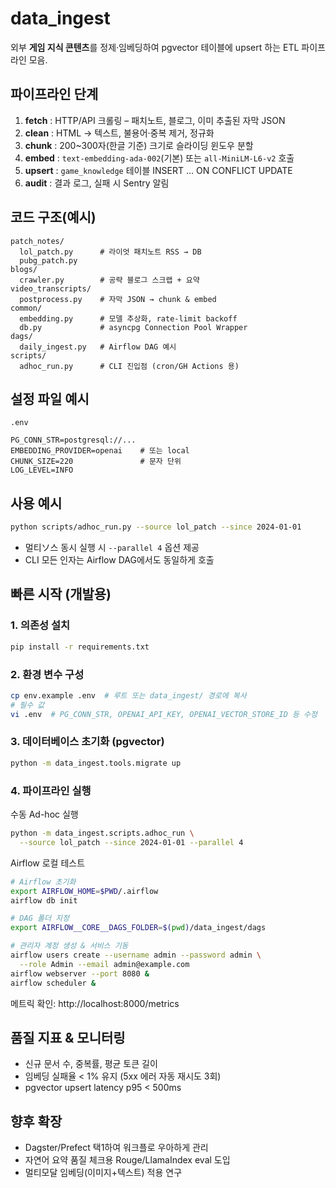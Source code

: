 # data_ingest

외부 **게임 지식 콘텐츠**를 정제·임베딩하여 pgvector 테이블에 upsert 하는 ETL 파이프라인 모음.

## 파이프라인 단계
1. **fetch** : HTTP/API 크롤링 – 패치노트, 블로그, 이미 추출된 자막 JSON
2. **clean** : HTML → 텍스트, 불용어·중복 제거, 정규화
3. **chunk** : 200~300자(한글 기준) 크기로 슬라이딩 윈도우 분할
4. **embed** : `text-embedding-ada-002`(기본) 또는 `all-MiniLM-L6-v2` 호출
5. **upsert** : `game_knowledge` 테이블 INSERT ... ON CONFLICT UPDATE
6. **audit** : 결과 로그, 실패 시 Sentry 알림

## 코드 구조(예시)
```
patch_notes/
  lol_patch.py      # 라이엇 패치노트 RSS → DB
  pubg_patch.py
blogs/
  crawler.py        # 공략 블로그 스크랩 + 요약
video_transcripts/
  postprocess.py    # 자막 JSON → chunk & embed
common/
  embedding.py      # 모델 추상화, rate-limit backoff
  db.py             # asyncpg Connection Pool Wrapper
dags/
  daily_ingest.py   # Airflow DAG 예시
scripts/
  adhoc_run.py      # CLI 진입점 (cron/GH Actions 용)
```

## 설정 파일 예시
`.env`
```
PG_CONN_STR=postgresql://...
EMBEDDING_PROVIDER=openai    # 또는 local
CHUNK_SIZE=220               # 문자 단위
LOG_LEVEL=INFO
```

## 사용 예시
```bash
python scripts/adhoc_run.py --source lol_patch --since 2024-01-01
```
- 멀티ソ스 동시 실행 시 `--parallel 4` 옵션 제공
- CLI 모든 인자는 Airflow DAG에서도 동일하게 호출

## 빠른 시작 (개발용)

### 1. 의존성 설치

```bash
pip install -r requirements.txt
```

### 2. 환경 변수 구성

```bash
cp env.example .env  # 루트 또는 data_ingest/ 경로에 복사
# 필수 값
vi .env  # PG_CONN_STR, OPENAI_API_KEY, OPENAI_VECTOR_STORE_ID 등 수정
```

### 3. 데이터베이스 초기화 (pgvector)

```bash
python -m data_ingest.tools.migrate up
```

### 4. 파이프라인 실행

수동 Ad-hoc 실행

```bash
python -m data_ingest.scripts.adhoc_run \
  --source lol_patch --since 2024-01-01 --parallel 4
```

Airflow 로컬 테스트

```bash
# Airflow 초기화
export AIRFLOW_HOME=$PWD/.airflow
airflow db init

# DAG 폴더 지정
export AIRFLOW__CORE__DAGS_FOLDER=$(pwd)/data_ingest/dags

# 관리자 계정 생성 & 서비스 기동
airflow users create --username admin --password admin \
  --role Admin --email admin@example.com
airflow webserver --port 8080 &
airflow scheduler &
```

메트릭 확인: http://localhost:8000/metrics

## 품질 지표 & 모니터링
- 신규 문서 수, 중복률, 평균 토큰 길이
- 임베딩 실패율 < 1% 유지 (5xx 에러 자동 재시도 3회)
- pgvector upsert latency p95 < 500ms

## 향후 확장
- Dagster/Prefect 택1하여 워크플로 우아하게 관리
- 자연어 요약 품질 체크용 Rouge/LlamaIndex eval 도입
- 멀티모달 임베딩(이미지+텍스트) 적용 연구 